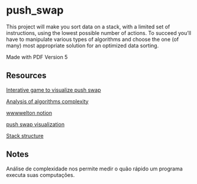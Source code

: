 # push_swap

This project will make you sort data on a stack, with a limited set of instructions, using
the lowest possible number of actions. To succeed you’ll have to manipulate various
types of algorithms and choose the one (of many) most appropriate solution for an
optimized data sorting.

Made with PDF Version 5

## Resources

[Interative game to visualize push swap](https://phemsi-a.itch.io/push-swap)

[Analysis of algorithms complexity](https://en.wikipedia.org/wiki/Analysis_of_algorithms)

[wwwwelton notion](https://bumpy-truffle-c97.notion.site/Push_swap-083c229036284c84a802166ccb02126c)

[push swap visualization](https://whimsical.com/push-swap-checker-AeuM51nCzTm2wVJ6qSn5DC)

[Stack structure](https://www.programiz.com/dsa/stack)

## Notes

Análise de complexidade nos permite medir o quão rápido um programa executa suas computações.

